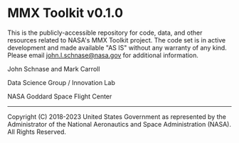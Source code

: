 # MMX Toolkit v0.1.0

This is the publicly-accessible repository for code, data, and other resources related to NASA's MMX Toolkit project. The code set is in active development and made available "AS IS" without any warranty of any kind. Please email john.l.schnase@nasa.gov for additional information.

John Schnase and Mark Carroll

Data Science Group / Innovation Lab

NASA Goddard Space Flight Center


_____
Copyright (C) 2018-2023 United States Government as represented by the Administrator of the National Aeronautics and Space Administration (NASA). All Rights Reserved.

